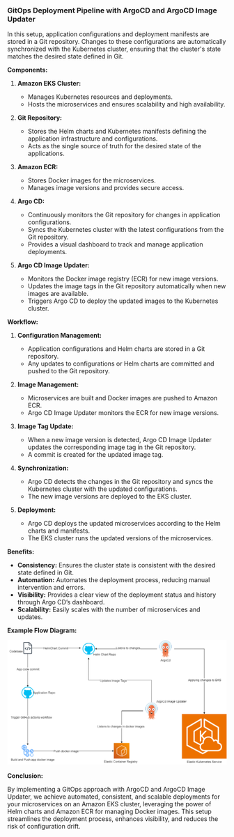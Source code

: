 ### GitOps Deployment Pipeline with ArgoCD and ArgoCD Image Updater

In this setup, application configurations and deployment manifests are stored in a Git repository. Changes to these configurations are automatically synchronized with the Kubernetes cluster, ensuring that the cluster's state matches the desired state defined in Git.

**Components:**

1. **Amazon EKS Cluster:**

   - Manages Kubernetes resources and deployments.
   - Hosts the microservices and ensures scalability and high availability.

2. **Git Repository:**

   - Stores the Helm charts and Kubernetes manifests defining the application infrastructure and configurations.
   - Acts as the single source of truth for the desired state of the applications.

3. **Amazon ECR:**

   - Stores Docker images for the microservices.
   - Manages image versions and provides secure access.

4. **Argo CD:**

   - Continuously monitors the Git repository for changes in application configurations.
   - Syncs the Kubernetes cluster with the latest configurations from the Git repository.
   - Provides a visual dashboard to track and manage application deployments.

5. **Argo CD Image Updater:**
   - Monitors the Docker image registry (ECR) for new image versions.
   - Updates the image tags in the Git repository automatically when new images are available.
   - Triggers Argo CD to deploy the updated images to the Kubernetes cluster.

**Workflow:**

1. **Configuration Management:**

   - Application configurations and Helm charts are stored in a Git repository.
   - Any updates to configurations or Helm charts are committed and pushed to the Git repository.

2. **Image Management:**

   - Microservices are built and Docker images are pushed to Amazon ECR.
   - Argo CD Image Updater monitors the ECR for new image versions.

3. **Image Tag Update:**

   - When a new image version is detected, Argo CD Image Updater updates the corresponding image tag in the Git repository.
   - A commit is created for the updated image tag.

4. **Synchronization:**

   - Argo CD detects the changes in the Git repository and syncs the Kubernetes cluster with the updated configurations.
   - The new image versions are deployed to the EKS cluster.

5. **Deployment:**
   - Argo CD deploys the updated microservices according to the Helm charts and manifests.
   - The EKS cluster runs the updated versions of the microservices.

**Benefits:**

- **Consistency:** Ensures the cluster state is consistent with the desired state defined in Git.
- **Automation:** Automates the deployment process, reducing manual intervention and errors.
- **Visibility:** Provides a clear view of the deployment status and history through Argo CD’s dashboard.
- **Scalability:** Easily scales with the number of microservices and updates.

**Example Flow Diagram:**

![argocd-gitops-flow](argocd-gitops-flow.drawio.png)

**Conclusion:**

By implementing a GitOps approach with ArgoCD and ArgoCD Image Updater, we achieve automated, consistent, and scalable deployments for your microservices on an Amazon EKS cluster, leveraging the power of Helm charts and Amazon ECR for managing Docker images. This setup streamlines the deployment process, enhances visibility, and reduces the risk of configuration drift.
